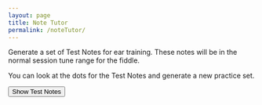 ```yaml
---
layout: page
title: Note Tutor
permalink: /noteTutor/
---
```

Generate a set of Test Notes for ear training. These notes will be in the normal session tune range for the fiddle.

<!-- Area to store unrolled ABC -->
<textarea id="ABCgenerated" style="display:none;"></textarea>

<!-- Controls for ABC player -->
<div id="ABCplayer"></div>

You can look at the dots for the Test Notes and generate a new practice set.

<form>
	<input type="button" value="Show Test Notes" onclick="toggle(this);">
</form>

<!-- Draw the dots -->
<div class="output">
	<div id="paper0" class="paper"></div>
</div>

<!-- Show errors -->
<br />
<div id='warnings'></div>

<script type="text/javascript" src="{{ site.mp3_host }}/js/abcjs_editor_3.0-min.js"></script>
<script type="text/javascript" src="{{ site.mp3_host }}/js/musical-ws.js"></script>
<script type="text/javascript" src="{{ site.mp3_host }}/js/abc_controls.js"></script>
<!-- <script type="text/javascript" src="{{ site.mp3_host }}/js/webpage_tools.js"></script>-->

<script type='text/javascript'>

function toggle(button) {
    switch (button.value) {
		case "Generate Test Notes":
			button.value = "Show Test Notes";
			document.getElementById('paper0').innerHTML = "";
			document.getElementById("paper0").style.height = "0px";  
			ABCgenerated.value = generateNotes(16);
			break;
        case "Show Test Notes":
            button.value = "Generate Test Notes";
            // Display the ABC in the textbox as dots
            abc_editor = new window.ABCJS.Editor("ABCgenerated", { paper_id: "paper0", midi_id:"midi", warnings_id:"warnings", indicate_changed: "true" });
            break;
    }
}

function generateNotes(count) {
	// Allow sharps, naturals and flats
	var Accidentals = ['^', '', '_'];
	// Notes on the fiddle in first position
	var Pitches = ['b', 'a', 'g', 'f', 'e',
				'd', 'C', 'B', 'A',
				'G', 'F', 'E', 'D',
				'C', 'B,','A,', 'G,'];

    // generate notes
    var i = 0;
    var accidental;
	var abcGenerated = 'X: 1\nT: Test Notes\n|';

    while (i < count) {
        var rand=Math.random();
        if(rand > .9) {
            accidental = "^";
        } else if (rand < .1) {
            accidental = "_";
        } else {
            accidental = "";
    	}
		var pitch = Pitches[Math.floor(Math.random()*Pitches.length)];
        // Ignore the high b sharp and low G flat
        if ((accidental == '^' && pitch == 'b') || (accidental == '_' && pitch == 'G,')) {
            continue;
        }
        // add test note and rests to abc
        abcGenerated += accidental + pitch + '8| z8 | z8 |'
        i++
        if (i % 4 == 0) {
            abcGenerated += '\n';
        }
    }
	return abcGenerated;
}

$(document).ready(function()
{
	ABCgenerated.value = generateNotes(16);

	// Create the ABC player
    ABCplayer.innerHTML = createABCplayer('generated', 'abcplayer_tunepage', '{{ site.defaultABCplayer }}');


});

</script>
